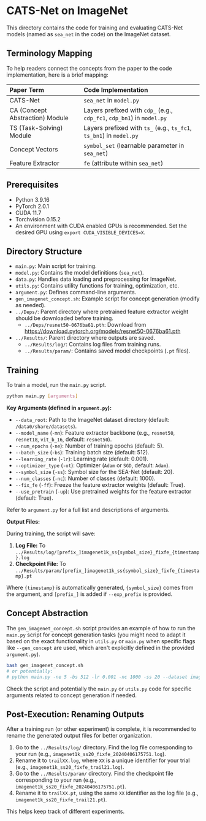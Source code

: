 # CATS-Net on ImageNet
This directory contains the code for training and evaluating CATS-Net models (named as `sea_net` in the code) on the ImageNet dataset.
## Terminology Mapping

To help readers connect the concepts from the paper to the code implementation, here is a brief mapping:

| Paper Term          | Code Implementation                                      |
| :------------------ | :------------------------------------------------------- |
| CATS-Net            | `sea_net` in `model.py`             |
| CA (Concept Abstraction) Module | Layers prefixed with `cdp_` (e.g., `cdp_fc1`, `cdp_bn1`) in `model.py` |
| TS (Task-Solving) Module | Layers prefixed with `ts_` (e.g., `ts_fc1`, `ts_bn1`) in `model.py`   |
| Concept Vectors     | `symbol_set` (learnable parameter in `sea_net`)      |
| Feature Extractor   | `fe` (attribute within `sea_net`)        |

## Prerequisites

-   Python 3.9.16
-   PyTorch 2.0.1
-   CUDA 11.7
-   Torchvision 0.15.2
-   An environment with CUDA enabled GPUs is recommended. Set the desired GPU using `export CUDA_VISIBLE_DEVICES=X`.

## Directory Structure

-   `main.py`: Main script for training.
-   `model.py`: Contains the model definitions (`sea_net`).
-   `data.py`: Handles data loading and preprocessing for ImageNet.
-   `utils.py`: Contains utility functions for training, optimization, etc.
-   `argument.py`: Defines command-line arguments.
-   `gen_imagenet_concept.sh`: Example script for concept generation (modify as needed).
-   `../Deps/`: Parent directory where pretrained feature extractor weight should be downloaded before training. 
    -   `../Deps/resnet50-0676ba61.pth`: Download from https://download.pytorch.org/models/resnet50-0676ba61.pth
-   `../Results/`: Parent directory where outputs are saved.
    -   `../Results/log/`: Contains log files from training runs.
    -   `../Results/param/`: Contains saved model checkpoints (`.pt` files).

## Training

To train a model, run the `main.py` script.

```bash
python main.py [arguments]
```

**Key Arguments (defined in `argument.py`):**

*   `--data_root`: Path to the ImageNet dataset directory (default: `/data0/share/datasets`).
*   `--model_name` (`-mn`): Feature extractor backbone (e.g., `resnet50`, `resnet18`, `vit_b_16`, default: `resnet50`).
*   `--num_epochs` (`-ne`): Number of training epochs (default: 5).
*   `--batch_size` (`-bs`): Training batch size (default: 512).
*   `--learning_rate` (`-lr`): Learning rate (default: 0.001).
*   `--optimizer_type` (`-ot`): Optimizer (`Adam` or `SGD`, default: `Adam`).
*   `--symbol_size` (`-ss`): Symbol size for the SEA-Net (default: 20).
*   `--num_classes` (`-nc`): Number of classes (default: 1000).
*   `--fix_fe` (`-ff`): Freeze the feature extractor weights (default: True).
*   `--use_pretrain` (`-up`): Use pretrained weights for the feature extractor (default: True).

Refer to `argument.py` for a full list and descriptions of arguments.

**Output Files:**

During training, the script will save:

1.  **Log File:** To `../Results/log/[prefix_]imagenet1k_ss{symbol_size}_fixfe_{timestamp}.log`
2.  **Checkpoint File:** To `../Results/param/[prefix_]imagenet1k_ss{symbol_size}_fixfe_{timestamp}.pt`

Where `{timestamp}` is automatically generated, `{symbol_size}` comes from the argument, and `[prefix_]` is added if `--exp_prefix` is provided.

## Concept Abstraction

The `gen_imagenet_concept.sh` script provides an example of how to run the `main.py` script for concept generation tasks (you might need to adapt it based on the exact functionality in `utils.py` or `main.py` when specific flags like `--gen_concept` are used, which aren't explicitly defined in the provided `argument.py`).

```bash
bash gen_imagenet_concept.sh
# or potentially:
# python main.py -ne 5 -bs 512 -lr 0.001 -nc 1000 -ss 20 --dataset imagenet1k --model_name resnet50 --fix_fe --use_pretrain
```

Check the script and potentially the `main.py` or `utils.py` code for specific arguments related to concept generation if needed.

## Post-Execution: Renaming Outputs

After a training run (or other experiment) is complete, it is recommended to rename the generated output files for better organization.

1.  Go to the `../Results/log/` directory. Find the log file corresponding to your run (e.g., `imagenet1k_ss20_fixfe_20240406175751.log`).
2.  Rename it to `trailXX.log`, where `XX` is a unique identifier for your trial (e.g., `imagenet1k_ss20_fixfe_trail21.log`).
3.  Go to the `../Results/param/` directory. Find the checkpoint file corresponding to your run (e.g., `imagenet1k_ss20_fixfe_20240406175751.pt`).
4.  Rename it to `trailXX.pt`, using the same `XX` identifier as the log file (e.g., `imagenet1k_ss20_fixfe_trail21.pt`).

This helps keep track of different experiments. 